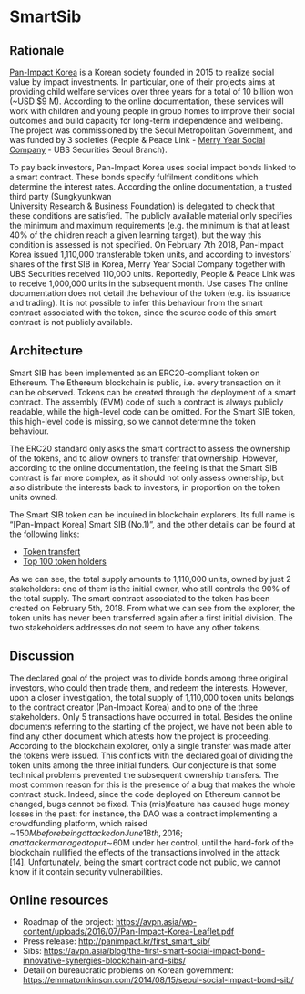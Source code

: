 
# SmartSib
## Rationale
[Pan-Impact Korea](https://avpn.asia/organisation/pan-impact-korea/) is a Korean society founded in 2015 to realize social 
value by impact investments. In particular, one of their projects aims at providing child welfare services over three years 
for a total of 10 billion won (~USD $9 M). According to the online documentation, these services will work with children and 
young people in group homes to improve their social outcomes and build capacity for long-term independence and wellbeing. 
The project was commissioned by the Seoul Metropolitan Government, and was funded by 3 societies (People & Peace Link - 
[Merry Year Social Company](https://avpn.asia/organisation/mysc-merry-year-social-compan) - UBS Securities Seoul Branch). 

To pay back investors, Pan-Impact Korea uses social impact bonds linked to a smart contract. These bonds specify fulfilment 
conditions which determine the interest rates. According the online documentation, a trusted third party (Sungkyunkwan  
University  Research  &  Business  Foundation)  is delegated to check that these conditions are satisfied. The publicly 
available material only specifies the minimum and maximum requirements (e.g. the minimum is that at least 40% of the children
reach a given learning target), but the way this condition is assessed is not specified. On February 7th 2018, Pan-Impact Korea 
issued 1,110,000 transferable token units, and according to investors’ shares of the first SIB in Korea, Merry Year Social Company
together with UBS Securities received 110,000 units. Reportedly, People & Peace Link was to  receive 1,000,000 units in the 
subsequent month.
Use cases
The online documentation does not detail the behaviour of the token (e.g. its issuance and trading). It is not possible to infer 
this behaviour from the smart contract associated with the token, since the source code of this smart contract is not publicly
available. 

## Architecture
Smart SIB has been implemented as an ERC20-compliant token on Ethereum. The Ethereum blockchain is public, i.e. every 
transaction on it can be observed. Tokens can be created through the deployment of a smart contract. The assembly (EVM) code 
of such a contract is always publicly readable, while the high-level code can be omitted. For the Smart SIB token, this 
high-level code is missing, so we cannot determine the token behaviour. 

The ERC20 standard only asks the smart contract to assess the ownership of the tokens, and to allow owners to transfer that 
ownership. However, according to the online documentation, the feeling is that the Smart SIB contract is far more complex,
as it should not only assess ownership, but also distribute the interests back to investors, in proportion on the token units
owned. 

The Smart SIB token can be inquired in blockchain explorers. Its full name is “[Pan-Impact Korea] Smart SIB (No.1)”, and the 
other details can be found at the following links:
* [Token transfert](https://etherscan.io/token/0xd9b242f0a54cf627418ac7918a2aeb42579d7f20)
* [Top 100 token holders](https://etherscan.io/token/tokenholderchart/0xd9b242f0a54cf627418ac7918a2aeb42579d7f20)

As we can see, the total supply amounts to 1,110,000 units, owned by just 2 stakeholders: one of them is the initial owner, 
who still controls the 90% of the total supply. The smart contract associated to the token has been created on February 5th, 
2018. From what we can see from the explorer, the token units has never been transferred again after a first initial division. 
The two stakeholders addresses do not seem to have any other tokens.

## Discussion
The declared goal of the project was to divide bonds among three original investors, who could then trade them, and redeem 
the interests. However, upon a closer investigation, the total supply of 1,110,000 token units belongs to the contract creator 
(Pan-Impact Korea) and to one of the three stakeholders. Only 5 transactions have occurred in total. 
Besides the online documents referring to the starting of the project, we have not been able to find any other document which 
attests how the project is proceeding. According to the blockchain explorer, only a single transfer was made after the tokens 
were issued. This conflicts with the declared goal of dividing the token units among the three initial funders. Our conjecture 
is that some technical problems prevented the subsequent ownership transfers. The most common reason for this is the presence of
a bug that makes the whole contract stuck. Indeed, since the code deployed on Ethereum cannot be changed, bugs cannot be fixed. 
This (mis)feature has caused huge money losses in the past: for instance, the DAO was a contract implementing a crowdfunding
platform, which raised ∼$150M before being attacked on June 18th, 2016; an attacker managed to put ∼$60M under her control, 
until the hard-fork of the blockchain nullified the effects of the transactions involved in the attack [14]. Unfortunately, 
being the smart contract code not public, we cannot know if it contain security vulnerabilities. 

## Online resources
* Roadmap of the project: https://avpn.asia/wp-content/uploads/2016/07/Pan-Impact-Korea-Leaflet.pdf
* Press release: http://panimpact.kr/first_smart_sib/
* Sibs: https://avpn.asia/blog/the-first-smart-social-impact-bond-innovative-synergies-blockchain-and-sibs/
* Detail on bureaucratic problems on Korean government: https://emmatomkinson.com/2014/08/15/seoul-social-impact-bond-sib/
